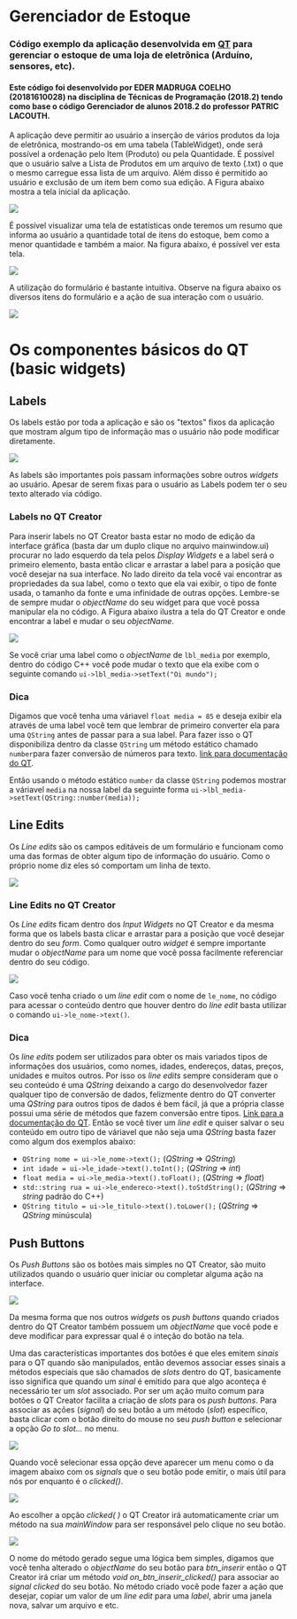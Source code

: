# Gerenciador de Estoque
### Código exemplo da aplicação desenvolvida em [QT](http://www.qt.io) para gerenciar o estoque de uma loja de eletrônica (Arduíno, sensores, etc).
#### Este código foi desenvolvido por EDER MADRUGA COELHO (20181610028) na disciplina de Técnicas de Programação (2018.2) tendo como base o código Gerenciador de alunos 2018.2 do professor PATRIC LACOUTH.

A aplicação deve permitir ao usuário a inserção de vários produtos da loja de eletrônica, mostrando-os em uma tabela (TableWidget), onde será possível a ordenação pelo Item (Produto) ou pela Quantidade. É possível que o usuário salve a Lista de Produtos em um arquivo de texto (.txt) o que o mesmo carregue essa lista de um arquivo. Além disso é permitido ao usuário e exclusão de um item bem como sua edição. A Figura abaixo mostra a tela inicial da aplicação.

![](figuras/1.png)

É possível visualizar uma tela de estatísticas onde teremos um resumo que informa ao usuário a quantidade total de itens do estoque, bem como a menor quantidade e também a maior. Na figura abaixo, é possível ver esta tela.

![](figuras/2.PNG)

A utilização do formulário é bastante intuitiva. Observe na figura abaixo os diversos itens do formulário e a ação de sua interação com o usuário.

![](figuras/2.PNG)

# Os componentes básicos do QT (basic widgets)

## Labels

Os labels estão por toda a aplicação e são os "textos" fixos da aplicação que mostram algum tipo de informação mas o usuário não pode modificar diretamente. 

![](figuras/ex_label.png)

As labels são importantes pois passam informações sobre outros *widgets* ao usuário. Apesar de serem fixas para o usuário as Labels podem ter o seu texto alterado via código.

### Labels no QT Creator 

Para inserir labels no QT Creator basta estar no modo de edição da interface gráfica (basta dar um duplo clique no arquivo mainwindow.ui) procurar no lado esquerdo da tela pelos *Display Widgets* e a label será o primeiro elemento, basta então clicar e arrastar a label para a posição que você desejar na sua interface. No lado direito da tela você vai encontrar as propriedades da sua label, como o texto que ela vai exibir, o tipo de fonte usada, o tamanho da fonte e uma infinidade de outras opções. Lembre-se de sempre mudar o *objectName* do seu widget para que você possa manipular ela no código. A Figura abaixo ilustra a tela do QT Creator e onde encontrar a label e mudar o seu *objectName*.

![](figuras/label_qt.png)

Se você criar uma label como o *objectName* de `lbl_media` por exemplo, dentro do código C++ você pode mudar o texto que ela exibe com o seguinte comando `ui->lbl_media->setText("Oi mundo");` 

### Dica

Digamos que você tenha uma váriavel `float media = 85` e deseja exibir ela através de uma label você tem que lembrar de primeiro converter ela para uma `QString` antes de passar para a sua label. Para fazer isso o QT disponibiliza dentro da classe `QString` um método estático chamado `number`para fazer conversão de números para texto. [link para documentação do QT](http://doc.qt.io/qt-5/qstring.html#number-6).

Então usando o método estático `number` da classe `QString` podemos mostrar a váriavel `media` na nossa label da seguinte forma `ui->lbl_media->setText(QString::number(media));` 

## Line Edits

Os *Line edits* são os campos editáveis de um formulário e funcionam como uma das formas de obter algum tipo de informação do usuário. Como o próprio nome diz eles só comportam um linha de texto.

![](figuras/ex_text_edit.png)

### Line Edits no QT Creator 


Os *Line edits* ficam dentro dos *Input Widgets* no QT Creator e da mesma forma que os labels basta clicar e arrastar para a posição que você desejar dentro do seu *form*. Como qualquer outro *widget* é sempre importante mudar o *objectName* para um nome que você possa facilmente referenciar dentro do seu código.

![](figuras/line_edit_qt.png)

Caso você tenha criado o um *line edit* com o nome de `le_nome`, no código para acessar o conteúdo dentro que houver dentro do *line edit* basta utilizar o comando `ui->le_nome->text()`.

### Dica

Os *line edits* podem ser utilizados para obter os mais variados tipos de informações dos usuários, como nomes, idades, endereços, datas, preços, unidades e muitos outros. Por isso os *line edits* sempre consideram que o seu conteúdo é uma *QString* deixando a cargo do desenvolvedor fazer qualquer tipo de conversão de dados, felizmente dentro do QT converter uma *QString* para outros tipos de dados é bem fácil, já que a própria classe possui uma série de métodos que fazem conversão entre tipos. [Link para a documentação do QT](http://doc.qt.io/qt-5/qstring.html#toDouble). Então se você tiver um *line edit* e quiser salvar o seu conteúdo em outro tipo de váriavel que não seja uma *QString* basta fazer como algum dos exemplos abaixo:

+ `QString nome = ui->le_nome->text();` (*QString* => *QString*)
+ `int idade = ui->le_idade->text().toInt();` (*QString* => *int*)
+ `float media = ui->le_media->text().toFloat();` (*QString* => *float*)
+ `std::string rua = ui->le_endereco->text().toStdString();` (*QString* => *string* padrão do C++)
+ `QString titulo = ui->le_titulo->text().toLower();` (*QString* => *QString* minúscula)


## Push Buttons

Os *Push Buttons* são os botões mais simples no QT Creator, são muito utilizados quando o usuário quer iniciar ou completar alguma ação na interface.

![](figuras/button_qt.png)

Da mesma forma que nos outros *widgets* os *push buttons* quando criados dentro do QT Creator também possuem um *objectName* que você pode e deve modificar para expressar qual é o inteção do botão na tela.

Uma das características importantes dos botões é que eles emitem _sinais_ para o QT quando são manipulados, então devemos associar esses sinais a métodos especiais que são chamados de _slots_ dentro do QT, basicamente isso significa que quando um _sinal_ é emitido para que algo aconteça é necessário ter um _slot_ associado. Por ser um ação muito comum para botões o QT Creator facilita a criação de _slots_ para os *push buttons*. Para associar as ações (_signal_) do seu botão a um método (_slot_) específico, basta clicar com o botão direito do mouse no seu *push button* e selecionar a opção *Go to slot...* no menu.

![](figuras/go_to_slot.png)

Quando você selecionar essa opção deve aparecer um menu como o da imagem abaixo com os _signals_ que o seu botão pode emitir, o mais útil para nós por enquanto é o *clicked()*.

![](figuras/go_to_slot_clicked.png)

Ao escolher a opção *clicked( )* o QT Creator irá automaticamente criar um método na sua *mainWindow* para ser responsável pelo clique no seu botão.

![](figuras/go_to_slot_code.png)

O nome do método gerado segue uma lógica bem simples, digamos que você tenha alterado o *objectName* do seu botão para *btn_inserir* então o QT Creator irá criar um método *void on_btn_inserir_clicked()* para associar ao *signal clicked* do seu botão. No método criado você pode fazer a ação que desejar, copiar um valor de um *line edit* para uma *label*, abrir uma janela nova, salvar um arquivo e etc.



